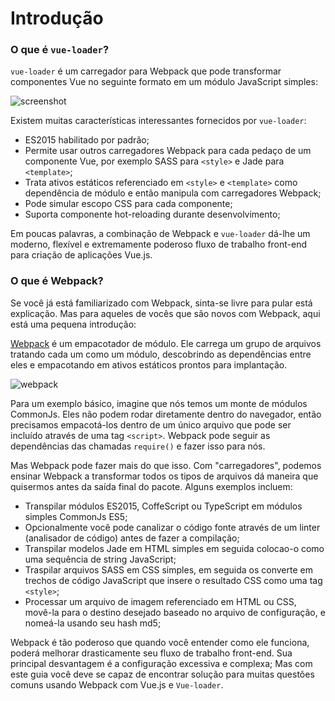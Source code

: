 # Introdução

### O que é `vue-loader`?

`vue-loader` é um carregador para Webpack que pode transformar componentes Vue no seguinte formato em um módulo JavaScript simples:

![screenshot](http://blog.evanyou.me/images/vue-component.png)

Existem muitas características interessantes fornecidos por `vue-loader`:

* ES2015 habilitado por padrão;
* Permite usar outros carregadores Webpack para cada pedaço de um componente Vue, por exemplo SASS para `<style>` e Jade para `<template>`;
* Trata ativos estáticos referenciado em `<style>` e `<template>` como dependência de módulo e então manipula com carregadores Webpack;
* Pode simular escopo CSS para cada componente;
* Suporta componente hot-reloading durante desenvolvimento;

Em poucas palavras, a combinação de Webpack e `vue-loader` dá-lhe um moderno, flexível e extremamente poderoso fluxo de trabalho front-end para criação de aplicações Vue.js.

### O que é Webpack?

Se você já está familiarizado com Webpack, sinta-se livre para pular está explicação. Mas para aqueles de vocês que são novos com Webpack, aqui está uma pequena introdução:

[Webpack](http://webpack.github.io/) é um empacotador de módulo. Ele carrega um grupo de arquivos tratando cada um como um módulo, descobrindo as dependências entre eles e empacotando em ativos estáticos prontos para implantação.

![webpack](http://webpack.github.io/assets/what-is-webpack.png)

Para um exemplo básico, imagine que nós temos um monte de módulos CommonJs. Eles não podem rodar diretamente dentro do navegador, então precisamos empacotá-los dentro de um único arquivo que pode ser incluído através de uma tag `<script>`. Webpack pode seguir as dependências das chamadas  `require()` e fazer isso para nós.

Mas Webpack pode fazer mais do que isso. Com "carregadores", podemos ensinar Webpack a transformar todos os tipos de arquivos dá maneira que quisermos antes da saída final do pacote. Alguns exemplos incluem:

* Transpilar módulos ES2015, CoffeScript ou TypeScript em módulos simples CommonJs ES5;
* Opcionalmente você pode canalizar o código fonte através de um linter \(analisador de código\) antes de fazer a compilação;
* Transpilar modelos Jade em HTML simples em seguida colocao-o como uma sequência de string JavaScript;
* Traspilar arquivos SASS em CSS simples, em seguida os converte em trechos de código JavaScript que insere o resultado CSS como uma tag `<style>`;
* Processar um arquivo de imagem referenciado em HTML ou CSS, movê-la para o destino desejado baseado no arquivo de configuração, e nomeá-la usando seu hash md5; 

Webpack é tão poderoso que quando você entender como ele funciona, poderá melhorar drasticamente seu fluxo de trabalho front-end. Sua principal desvantagem é a configuração excessiva e complexa; Mas com este guia você deve se capaz de encontrar solução para muitas questões comuns usando Webpack com Vue.js e `Vue-loader`.